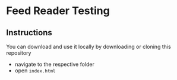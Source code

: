 # Feed Reader Testing

## Instructions

You can download and use it locally by downloading or cloning this repository
* navigate to the respective folder
* open `index.html`
